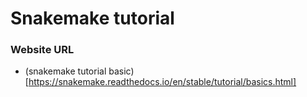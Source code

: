 # Snakemake tutorial
### Website URL
- (snakemake tutorial basic)[https://snakemake.readthedocs.io/en/stable/tutorial/basics.html]
